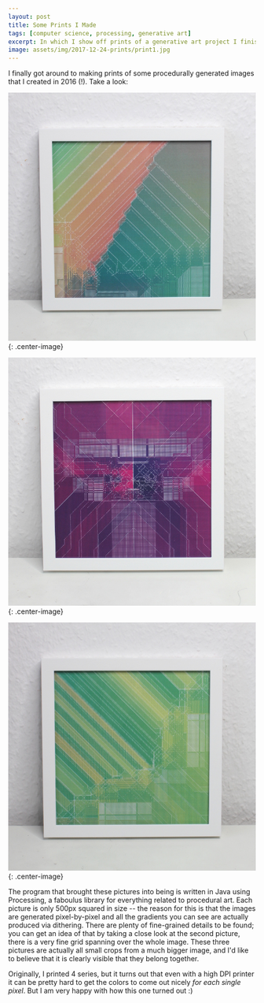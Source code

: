 ```yaml
---
layout: post
title: Some Prints I Made
tags: [computer science, processing, generative art]
excerpt: In which I show off prints of a generative art project I finished in summer 2016.
image: assets/img/2017-12-24-prints/print1.jpg
---
```


I finally got around to making prints of some procedurally generated images that I created in 2016 (!). Take a look:

![Print 1](/assets/img/2017-12-24-prints/print1.jpg){: .center-image}

![Print 2](/assets/img/2017-12-24-prints/print2.jpg){: .center-image}

![Print 3](/assets/img/2017-12-24-prints/print3.jpg){: .center-image}

The program that brought these pictures into being is written in Java using Processing, a faboulus library for everything related to procedural art. Each picture is only 500px squared in size -- the reason for this is that the images are generated pixel-by-pixel and all the gradients you can see are actually produced via dithering. There are plenty of fine-grained details to be found; you can get an idea of that by taking a close look at the second picture, there is a very fine grid spanning over the whole image. These three pictures are actually all small crops from a much bigger image, and I'd like to believe that it is clearly visible that they belong together.

Originally, I printed 4 series, but it turns out that even with a high DPI printer it can be pretty hard to get the colors to come out nicely *for each single pixel*. But I am very happy with how this one turned out :)